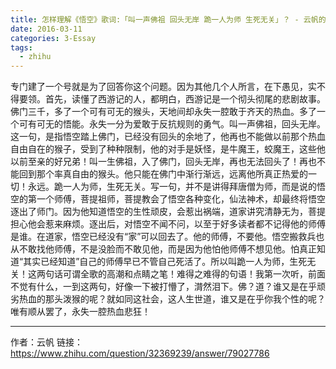 ```yaml
---
title: 怎样理解《悟空》歌词:「叫一声佛祖 回头无岸 跪一人为师 生死无关」？ - 云帆的回答
date: 2016-03-11
categories: 3-Essay
tags:
  - zhihu
---
```


专门建了一个号就是为了回答你这个问题。因为其他几个人所言，在下愚见，实不得要领。首先，读懂了西游记的人，都明白，西游记是一个彻头彻尾的悲剧故事。佛门三千，多了一个可有可无的猴头，天地间却永失一腔敢于齐天的热血。多了一个可有可无的悟能。永失一分为爱敢于反抗规则的勇气。叫一声佛祖，回头无岸。这一句，是指悟空踏上佛门，已经没有回头的余地了，他再也不能做以前那个热血自由自在的猴子，受到了种种限制，他的对手是妖怪，是牛魔王，蛟魔王，这些他以前至亲的好兄弟！叫一生佛祖，入了佛门，回头无岸，再也无法回头了！再也不能回到那个率真自由的猴头。他只能在佛门中渐行渐远，远离他所真正热爱的一切！永远。跪一人为师，生死无关。写一句，并不是讲得拜唐僧为师，而是说的悟空的第一个师傅，菩提祖师，菩提教会了悟空各种变化，仙法神术，却最终将悟空逐出了师门。因为他知道悟空的生性顽皮，会惹出祸端，道家讲究清静无为，菩提担心他会惹来麻烦。逐出后，对悟空不闻不问，以至于好多读者都不记得他的师傅是谁。在道家，悟空已经没有“家”可以回去了。他的师傅，不要他。悟空搬救兵也从不敢找他师傅，不是没脸而不敢见他，而是因为他怕他师傅不想见他。怕真正知道“其实已经知道”自己的师傅早已不管自己死活了。所以叫跪一人为师，生死无关！这两句话可谓全歌的高潮和点睛之笔！难得之难得的句语！我第一次听，前面不觉有什么，一到这两句，好像一下被打懵了，潸然泪下。佛？道？谁又是在乎顽劣热血的那头泼猴的呢？就如同这社会，这人生世道，谁又是在乎你我个性的呢？唯有顺从罢了，永失一腔热血悲狂！

--------

作者：云帆
链接：<https://www.zhihu.com/question/32369239/answer/79027786>
